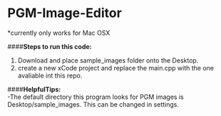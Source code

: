 # PGM-Image-Editor
*currently only works for Mac OSX


####**Steps to run this code:**  
1. Download and place sample_images folder onto the Desktop.  
2. create a new xCode project and replace the main.cpp with the one avaliable int this repo.  



####**HelpfulTips:**  
-The default directory this program looks for PGM images is Desktop/sample_images. This can be changed in settings.
